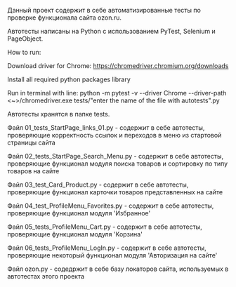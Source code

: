 Данный проект содержит в себе автоматизированные тесты по проверке функционала сайта ozon.ru.

Автотесты написаны на Python с использованием PyTest, Selenium и PageObject.

How to run:

Download driver for Chrome: https://chromedriver.chromium.org/downloads

Install all required python packages library

Run in terminal with line: python -m pytest -v --driver Chrome --driver-path <~>/chromedriver.exe tests/"enter the name of the file with autotests".py

Автотесты хранятся в папке tests.

Файл 01_tests_StartPage_links_01.py - содержит в себе автотесты, проверяющие корректность ссылок и переходов в меню из стартовой страницы сайта

Файл 02_tests_StartPage_Search_Menu.py - содержит в себе автотесты, проверяющие функционал модуля поиска товаров и сортировку по типу товаров на сайте

Файл 03_test_Card_Product.py - содержит в себе автотесты, проверяющие функционал карточки товаров представленных на сайте

Файл 04_test_ProfileMenu_Favorites.py - содержит в себе автотесты, проверяющие функционал модуля 'Избранное'

Файл 05_tests_ProfileMenu_Cart.py - содержит в себе автотесты, проверяющие функционал модуля 'Корзина'

Файл 06_tests_ProfileMenu_LogIn.py - содержит в себе автотесты, проверяющие некоторый функционал модуля 'Авторизация на сайте'

Файл ozon.py - содедржит в себе базу локаторов сайта, используемых в автотестах этого проекта
